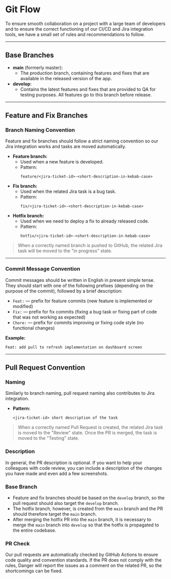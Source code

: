 # Git Flow

To ensure smooth collaboration on a project with a large team of developers and to ensure the correct functioning of our CI/CD and Jira integration tools, we have a small set of rules and recommendations to follow.

---

## Base Branches

- **main** (formerly master):
  - The production branch, containing features and fixes that are available in the released version of the app.
- **develop**:
  - Contains the latest features and fixes that are provided to QA for testing purposes. All features go to this branch before release.

---

## Feature and Fix Branches

### Branch Naming Convention
Feature and fix branches should follow a strict naming convention so our Jira integration works and tasks are moved automatically.

- **Feature branch:**
  - Used when a new feature is developed.
  - Pattern: 
    ```
    feature/<jira-ticket-id>-<short-description-in-kebab-case>
    ```
- **Fix branch:**
  - Used when the related Jira task is a bug task.
  - Pattern:
    ```
    fix/<jira-ticket-id>-<short-description-in-kebab-case>
    ```
- **Hotfix branch:**
  - Used when we need to deploy a fix to already released code.
  - Pattern:
    ```
    hotfix/<jira-ticket-id>-<short-description-in-kebab-case>
    ```

> When a correctly named branch is pushed to GitHub, the related Jira task will be moved to the "in progress" state.

---

### Commit Message Convention
Commit messages should be written in English in present simple tense. They should start with one of the following prefixes (depending on the purpose of the commit), followed by a brief description:

- `Feat:` — prefix for feature commits (new feature is implemented or modified)
- `Fix:` — prefix for fix commits (fixing a bug task or fixing part of code that was not working as expected)
- `Chore:` — prefix for commits improving or fixing code style (no functional changes)

**Example:**
```
Feat: add pull to refresh implementation on dashboard screen
```

---

## Pull Request Convention

### Naming
Similarly to branch naming, pull request naming also contributes to Jira integration.

- **Pattern:**
  ```
  <jira-ticket-id> short description of the task
  ```

> When a correctly named Pull Request is created, the related Jira task is moved to the "Review" state. Once the PR is merged, the task is moved to the "Testing" state.

### Description
In general, the PR description is optional. If you want to help your colleagues with code review, you can include a description of the changes you have made and even add a few screenshots.

### Base Branch
- Feature and fix branches should be based on the `develop` branch, so the pull request should also target the `develop` branch.
- The hotfix branch, however, is created from the `main` branch and the PR should therefore target the `main` branch.
- After merging the hotfix PR into the `main` branch, it is necessary to merge the `main` branch into `develop` so that the hotfix is propagated to the entire codebase.

### PR Check
Our pull requests are automatically checked by GitHub Actions to ensure code quality and convention standards. If the PR does not comply with the rules, Danger will report the issues as a comment on the related PR, so the shortcomings can be fixed.




